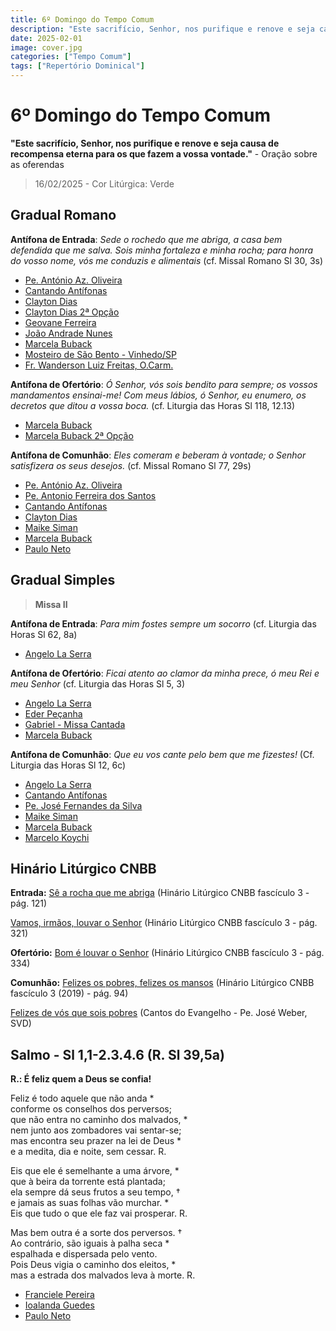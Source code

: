 ```yaml
---
title: 6º Domingo do Tempo Comum
description: "Este sacrifício, Senhor, nos purifique e renove e seja causa de recompensa eterna para os que fazem a vossa vontade."
date: 2025-02-01
image: cover.jpg
categories: ["Tempo Comum"]
tags: ["Repertório Dominical"]
---
```

# 6º Domingo do Tempo Comum

**"Este sacrifício, Senhor, nos purifique e renove e seja causa de recompensa eterna para os que fazem a vossa vontade."** - Oração sobre as oferendas

> 16/02/2025 - Cor Litúrgica: Verde

## Gradual Romano

**Antífona de Entrada**: _Sede o rochedo que me abriga, a casa bem defendida que me salva. Sois minha fortaleza e minha rocha; para honra do vosso nome, vós me conduzis e alimentais_ (cf. Missal Romano Sl 30, 3s)

- [Pe. António Az. Oliveira](https://ocantonaliturgia.pt/obras/841/Rochedo-meu-abrigo-Az-Oliveira)
- [Cantando Antífonas](https://youtu.be/BKE3oU7XBpM)
- [Clayton Dias](https://youtu.be/Jqgtg69LPh0)
- [Clayton Dias 2ª Opção](https://youtu.be/wNHWdcdXJow)
- [Geovane Ferreira](https://youtu.be/2iT1MJ17ZGw)
- [João Andrade Nunes](https://ocantonaliturgia.pt/obras/838/Sede-a-rocha-do-meu-ref%C3%BAgio--J-A-Nunes)
- [Marcela Buback](https://youtu.be/iHlBJn-s7wA)
- [Mosteiro de São Bento - Vinhedo/SP](https://youtu.be/l_cmTwQ6nO0)
- [Fr. Wanderson Luiz Freitas, O.Carm.](https://youtu.be/_Kc1td70bEg)

**Antífona de Ofertório**: _Ó Senhor, vós sois bendito para sempre; os vossos mandamentos ensinai-me! Com meus lábios, ó Senhor, eu enumero, os decretos que ditou a vossa boca._ (cf. Liturgia das Horas Sl 118, 12.13)

- [Marcela Buback](https://youtu.be/A2iOdHjWzrQ)
- [Marcela Buback 2ª Opção](https://youtu.be/kRTxsKhzTPc)

**Antífona de Comunhão**: _Eles comeram e beberam à vontade; o Senhor satisfizera os seus desejos._ (cf. Missal Romano Sl 77, 29s)

- [Pe. António Az. Oliveira](https://ocantonaliturgia.pt/obras/847/O-Senhor-deu-lhes-o-p%C3%A3o-do-C%C3%A9u-Az-Oliveira)
- [Pe. Antonio Ferreira dos Santos](https://ocantonaliturgia.pt/obras/848/O-Senhor-deu-lhes-o-p%C3%A3o-do-C%C3%A9u-F-Santos)
- [Cantando Antífonas](https://youtu.be/FN_RNgXCAeA)
- [Clayton Dias](https://youtu.be/VciK7pGaxkQ)
- [Maike Siman](https://youtu.be/7sPFNqRYsmc)
- [Marcela Buback](https://youtu.be/tCxVN_MFp1M)
- [Paulo Neto](https://youtu.be/bfVMggAbDJk)

## Gradual Simples

> **Missa II**

**Antífona de Entrada**: _Para mim fostes sempre um socorro_ (cf. Liturgia das Horas Sl 62, 8a)

- [Angelo La Serra](https://youtu.be/22H2sovnJUk)

**Antífona de Ofertório**: _Ficai atento ao clamor da minha prece, ó meu Rei e meu Senhor_ (cf. Liturgia das Horas Sl 5, 3)

- [Angelo La Serra](https://youtu.be/E50CR5zrvBo)
- [Eder Peçanha](https://youtu.be/doYQua_xGcY?si=dzT9d3r6PgkkhEG2)
- [Gabriel - Missa Cantada](https://youtu.be/NgkVwzbB3c0)
- [Marcela Buback](https://youtu.be/1V5aZ3ZMxDc)

**Antífona de Comunhão**: _Que eu vos cante pelo bem que me fizestes!_ (Cf. Liturgia das Horas Sl 12, 6c)

- [Angelo La Serra](https://youtu.be/FNe4fu_SXBk)
- [Cantando Antífonas](https://youtu.be/idHVSkU-i4E)
- [Pe. José Fernandes da Silva](https://youtu.be/C5CntomX59M?si=Bv8pHgjvfONjA0OM)
- [Maike Siman](https://youtu.be/E__HHFH-m_E)
- [Marcela Buback](https://youtu.be/4I32jrTW5yg)
- [Marcelo Koychi](https://youtu.be/53mS5vZnvxQ?si=bn-2Lz7RvpgUcIiK)


## Hinário Litúrgico CNBB

**Entrada:**
[Sê a rocha que me abriga](https://youtu.be/t1VgQPmtMcM?si=SEjkjarDfLQmD9x6)
(Hinário Litúrgico CNBB fascículo 3 - pág. 121)

[Vamos, irmãos, louvar o Senhor](https://youtu.be/e1RARXhCkBU)
(Hinário Litúrgico CNBB fascículo 3 - pág. 321)

**Ofertório:**
[Bom é louvar o Senhor](https://youtu.be/MM1fGQvVnHM?si=4XgS0KR7av3_2x40)
(Hinário Litúrgico CNBB fascículo 3 - pág. 334)

**Comunhão:**
[Felizes os pobres, felizes os mansos](https://youtu.be/Z4gLgt-zgM8?si=bzdCQ6XPta9HxBH7)
(Hinário Litúrgico CNBB fascículo 3 (2019) - pág. 94)

[Felizes de vós que sois pobres](https://youtu.be/_VJ8Yrh_0-g?si=jjhQy-cSB70gRiC6)
(Cantos do Evangelho - Pe. José Weber, SVD)

## Salmo - Sl 1,1-2.3.4.6 (R. Sl 39,5a)

**R.: É feliz quem a Deus se confia!**

Feliz é todo aquele que não anda \*<br />
conforme os conselhos dos perversos;<br />
que não entra no caminho dos malvados, \*<br />
nem junto aos zombadores vai sentar-se;<br />
mas encontra seu prazer na lei de Deus \*<br />
e a medita, dia e noite, sem cessar. R.<br />

Eis que ele é semelhante a uma árvore, \*<br />
que à beira da torrente está plantada;<br />
ela sempre dá seus frutos a seu tempo, †<br />
e jamais as suas folhas vão murchar. \*<br />
Eis que tudo o que ele faz vai prosperar. R.<br />

Mas bem outra é a sorte dos perversos. †<br />
Ao contrário, são iguais à palha seca \*<br />
espalhada e dispersada pelo vento.<br />
Pois Deus vigia o caminho dos eleitos, \*<br />
mas a estrada dos malvados leva à morte. R.<br />

- [Franciele Pereira](https://youtu.be/bQco3Gca-1E?si=5chTMa3wGZ05p5wc)
- [Ioalanda Guedes](https://youtu.be/vi20xN-cQb4?si=-qMRUVs2qX-4WzaR)
- [Paulo Neto](https://youtu.be/yYkM29qZaVQ?si=odi2fp-n8ftyfMii)

<!--

## Ano A
### Salmo - Sl 118(119),1-2.4-5.17-18.33-34 (R.1)
**R.:** **Feliz o homem sem pecado em seu caminho, que na lei do Senhor Deus vai progredindo!**

Feliz o homem sem pecado em seu caminho,*
que na lei do Senhor Deus vai progredindo!
Feliz o homem que observa seus preceitos,*
e de todo o coração procura a Deus! R.

Os vossos mandamentos vós nos destes,*
para serem fielmente observados.
Oxalá seja bem firme a minha vida*
em cumprir vossa vontade e vossa lei! R.

Sede bom com vosso servo, e viverei,*
e guardarei vossa palavra, ó Senhor.
Abri meus olhos, e então contemplarei*
as maravilhas que encerra a vossa lei! R.

Ensinai-me a viver vossos preceitos;*
quero guardá-los fielmente até o fim!
Dai-me o saber, e cumprirei a vossa lei,*
e de todo o coração a guardarei. R.
-   [Jorge Pereira Lima](https://youtu.be/QDtS5oBJCDo)
-   [Ir. Miria T. Kolling](https://youtu.be/MwNCsHkzXKw)
-   [Mosteiro de São Bento - Vinhedo/SP](https://youtu.be/o8D1iTTj6mk)

## Ano B
### Salmo - Sl 31(32),1-2.5.11 (R. 7)
**Responso: Sois, Senhor, para mim, alegria e refúgio.**

Feliz o homem que foi perdoado \*
e cuja falta já foi encoberta!
Feliz o homem a quem o Senhor †
não olha mais como sendo culpado, \*
e em cuja alma não há falsidade! R.

Eu confessei, afinal, meu pecado, \*
e minha falta vos fiz conhecer.
Disse: "Eu irei confessar meu pecado!" \*
E perdoastes, Senhor, minha falta. R.

Regozijai-vos, ó justos, em Deus, †
e no Senhor exultai de alegria! \*
Corações retos, cantai jubilosos! R.
- [Arautos do Evangelho](https://youtu.be/Fpe4H5pfims?si=f6gQaHNZF_AXoyFj)
- [Ir. Miria T Kolling](https://youtu.be/9N6tsPIzGv0?si=DFzo6FUrlIVBWtpf&t=136)
- [Paulo Neto](https://youtu.be/umaOKJTbuFk?si=tEpRGboeiFXWSItY)
-->
